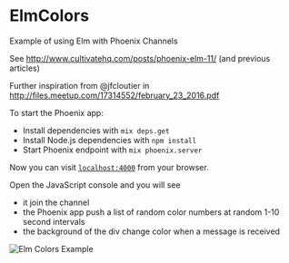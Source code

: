 # ElmColors

Example of using Elm with Phoenix Channels

See http://www.cultivatehq.com/posts/phoenix-elm-11/ (and previous articles)

Further inspiration from @jfcloutier in http://files.meetup.com/17314552/february_23_2016.pdf

To start the Phoenix app:

  * Install dependencies with `mix deps.get`
  * Install Node.js dependencies with `npm install`
  * Start Phoenix endpoint with `mix phoenix.server`

Now you can visit [`localhost:4000`](http://localhost:4000) from your browser.

Open the JavaScript console and you will see

* it join the channel
* the Phoenix app push a list of random color numbers at random 1-10 second intervals
* the background of the div change color when a message is received

![Elm Colors Example](http://wsmoak.net/images/2016/03/elm_colors_example.png)
